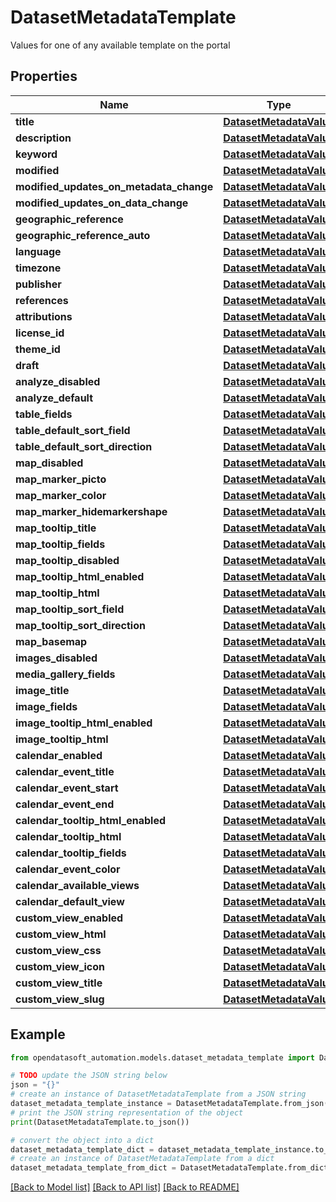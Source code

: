 # DatasetMetadataTemplate

Values for one of any available template on the portal

## Properties

Name | Type | Description | Notes
------------ | ------------- | ------------- | -------------
**title** | [**DatasetMetadataValue**](DatasetMetadataValue.md) |  | [optional] 
**description** | [**DatasetMetadataValue**](DatasetMetadataValue.md) |  | [optional] 
**keyword** | [**DatasetMetadataValue**](DatasetMetadataValue.md) |  | [optional] 
**modified** | [**DatasetMetadataValue**](DatasetMetadataValue.md) |  | [optional] 
**modified_updates_on_metadata_change** | [**DatasetMetadataValue**](DatasetMetadataValue.md) |  | [optional] 
**modified_updates_on_data_change** | [**DatasetMetadataValue**](DatasetMetadataValue.md) |  | [optional] 
**geographic_reference** | [**DatasetMetadataValue**](DatasetMetadataValue.md) |  | [optional] 
**geographic_reference_auto** | [**DatasetMetadataValue**](DatasetMetadataValue.md) |  | [optional] 
**language** | [**DatasetMetadataValue**](DatasetMetadataValue.md) |  | [optional] 
**timezone** | [**DatasetMetadataValue**](DatasetMetadataValue.md) |  | [optional] 
**publisher** | [**DatasetMetadataValue**](DatasetMetadataValue.md) |  | [optional] 
**references** | [**DatasetMetadataValue**](DatasetMetadataValue.md) |  | [optional] 
**attributions** | [**DatasetMetadataValue**](DatasetMetadataValue.md) |  | [optional] 
**license_id** | [**DatasetMetadataValue**](DatasetMetadataValue.md) |  | [optional] 
**theme_id** | [**DatasetMetadataValue**](DatasetMetadataValue.md) |  | [optional] 
**draft** | [**DatasetMetadataValue**](DatasetMetadataValue.md) |  | [optional] 
**analyze_disabled** | [**DatasetMetadataValue**](DatasetMetadataValue.md) |  | [optional] 
**analyze_default** | [**DatasetMetadataValue**](DatasetMetadataValue.md) |  | [optional] 
**table_fields** | [**DatasetMetadataValue**](DatasetMetadataValue.md) |  | [optional] 
**table_default_sort_field** | [**DatasetMetadataValue**](DatasetMetadataValue.md) |  | [optional] 
**table_default_sort_direction** | [**DatasetMetadataValue**](DatasetMetadataValue.md) |  | [optional] 
**map_disabled** | [**DatasetMetadataValue**](DatasetMetadataValue.md) |  | [optional] 
**map_marker_picto** | [**DatasetMetadataValue**](DatasetMetadataValue.md) |  | [optional] 
**map_marker_color** | [**DatasetMetadataValue**](DatasetMetadataValue.md) |  | [optional] 
**map_marker_hidemarkershape** | [**DatasetMetadataValue**](DatasetMetadataValue.md) |  | [optional] 
**map_tooltip_title** | [**DatasetMetadataValue**](DatasetMetadataValue.md) |  | [optional] 
**map_tooltip_fields** | [**DatasetMetadataValue**](DatasetMetadataValue.md) |  | [optional] 
**map_tooltip_disabled** | [**DatasetMetadataValue**](DatasetMetadataValue.md) |  | [optional] 
**map_tooltip_html_enabled** | [**DatasetMetadataValue**](DatasetMetadataValue.md) |  | [optional] 
**map_tooltip_html** | [**DatasetMetadataValue**](DatasetMetadataValue.md) |  | [optional] 
**map_tooltip_sort_field** | [**DatasetMetadataValue**](DatasetMetadataValue.md) |  | [optional] 
**map_tooltip_sort_direction** | [**DatasetMetadataValue**](DatasetMetadataValue.md) |  | [optional] 
**map_basemap** | [**DatasetMetadataValue**](DatasetMetadataValue.md) |  | [optional] 
**images_disabled** | [**DatasetMetadataValue**](DatasetMetadataValue.md) |  | [optional] 
**media_gallery_fields** | [**DatasetMetadataValue**](DatasetMetadataValue.md) |  | [optional] 
**image_title** | [**DatasetMetadataValue**](DatasetMetadataValue.md) |  | [optional] 
**image_fields** | [**DatasetMetadataValue**](DatasetMetadataValue.md) |  | [optional] 
**image_tooltip_html_enabled** | [**DatasetMetadataValue**](DatasetMetadataValue.md) |  | [optional] 
**image_tooltip_html** | [**DatasetMetadataValue**](DatasetMetadataValue.md) |  | [optional] 
**calendar_enabled** | [**DatasetMetadataValue**](DatasetMetadataValue.md) |  | [optional] 
**calendar_event_title** | [**DatasetMetadataValue**](DatasetMetadataValue.md) |  | [optional] 
**calendar_event_start** | [**DatasetMetadataValue**](DatasetMetadataValue.md) |  | [optional] 
**calendar_event_end** | [**DatasetMetadataValue**](DatasetMetadataValue.md) |  | [optional] 
**calendar_tooltip_html_enabled** | [**DatasetMetadataValue**](DatasetMetadataValue.md) |  | [optional] 
**calendar_tooltip_html** | [**DatasetMetadataValue**](DatasetMetadataValue.md) |  | [optional] 
**calendar_tooltip_fields** | [**DatasetMetadataValue**](DatasetMetadataValue.md) |  | [optional] 
**calendar_event_color** | [**DatasetMetadataValue**](DatasetMetadataValue.md) |  | [optional] 
**calendar_available_views** | [**DatasetMetadataValue**](DatasetMetadataValue.md) |  | [optional] 
**calendar_default_view** | [**DatasetMetadataValue**](DatasetMetadataValue.md) |  | [optional] 
**custom_view_enabled** | [**DatasetMetadataValue**](DatasetMetadataValue.md) |  | [optional] 
**custom_view_html** | [**DatasetMetadataValue**](DatasetMetadataValue.md) |  | [optional] 
**custom_view_css** | [**DatasetMetadataValue**](DatasetMetadataValue.md) |  | [optional] 
**custom_view_icon** | [**DatasetMetadataValue**](DatasetMetadataValue.md) |  | [optional] 
**custom_view_title** | [**DatasetMetadataValue**](DatasetMetadataValue.md) |  | [optional] 
**custom_view_slug** | [**DatasetMetadataValue**](DatasetMetadataValue.md) |  | [optional] 

## Example

```python
from opendatasoft_automation.models.dataset_metadata_template import DatasetMetadataTemplate

# TODO update the JSON string below
json = "{}"
# create an instance of DatasetMetadataTemplate from a JSON string
dataset_metadata_template_instance = DatasetMetadataTemplate.from_json(json)
# print the JSON string representation of the object
print(DatasetMetadataTemplate.to_json())

# convert the object into a dict
dataset_metadata_template_dict = dataset_metadata_template_instance.to_dict()
# create an instance of DatasetMetadataTemplate from a dict
dataset_metadata_template_from_dict = DatasetMetadataTemplate.from_dict(dataset_metadata_template_dict)
```
[[Back to Model list]](../README.md#documentation-for-models) [[Back to API list]](../README.md#documentation-for-api-endpoints) [[Back to README]](../README.md)


